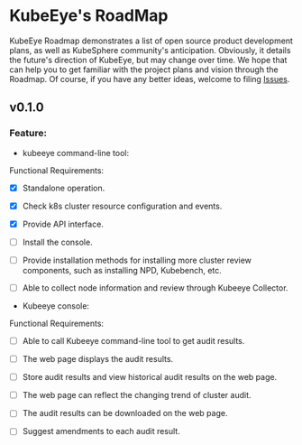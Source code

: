 # KubeEye's RoadMap

KubeEye Roadmap demonstrates a list of open source product development plans, as well as KubeSphere community's anticipation. Obviously, it details the future's direction of KubeEye, but may change over time. We hope that can help you to get familiar with the project plans and vision through the Roadmap. Of course, if you have any better ideas, welcome to filing [Issues](https://github.com/kubesphere/kubeeye/issues).

## v0.1.0

### Feature:

- kubeeye command-line tool:

Functional Requirements:

- [x] Standalone operation.

- [x] Check k8s cluster resource configuration and events.

- [x] Provide API interface.

- [ ] Install the console.

- [ ] Provide installation methods for installing more cluster review components, such as installing NPD, Kubebench, etc.

- [ ] Able to collect node information and review through Kubeeye Collector.

- Kubeeye console:

Functional Requirements:

- [ ] Able to call Kubeeye command-line tool to get audit results.

- [ ] The web page displays the audit results.

- [ ] Store audit results and view historical audit results on the web page.

- [ ] The web page can reflect the changing trend of cluster audit.

- [ ] The audit results can be downloaded on the web page.

- [ ] Suggest amendments to each audit result.
